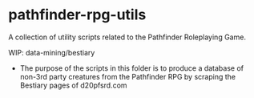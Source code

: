 # pathfinder-rpg-utils
A collection of utility scripts related to the Pathfinder Roleplaying Game.

WIP:
data-mining/bestiary
- The purpose of the scripts in this folder is to produce a database of non-3rd party creatures from the Pathfinder RPG by scraping the Bestiary pages of d20pfsrd.com
